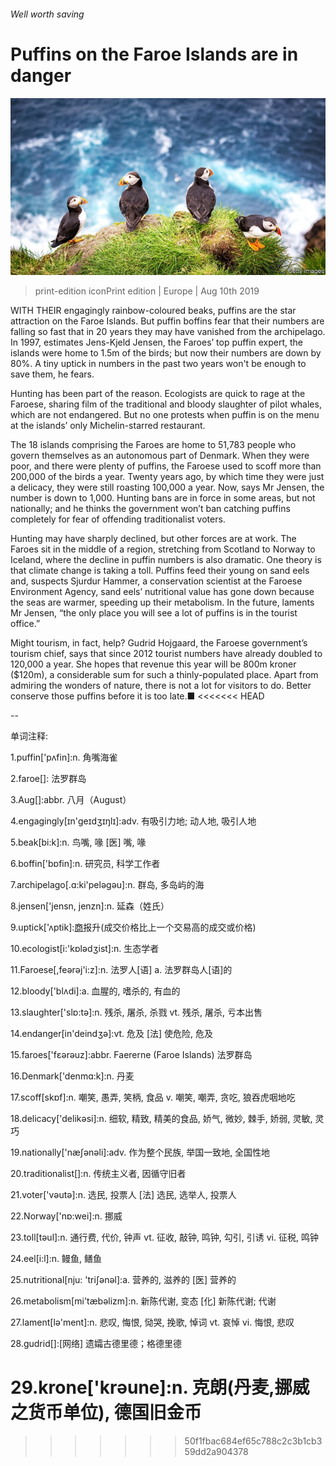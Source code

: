 ###### Well worth saving

# Puffins on the Faroe Islands are in danger 

![image](images/20190810_EUP001_0.jpg) 

> print-edition iconPrint edition | Europe | Aug 10th 2019 

WITH THEIR engagingly rainbow-coloured beaks, puffins are the star attraction on the Faroe Islands. But puffin boffins fear that their numbers are falling so fast that in 20 years they may have vanished from the archipelago. In 1997, estimates Jens-Kjeld Jensen, the Faroes’ top puffin expert, the islands were home to 1.5m of the birds; but now their numbers are down by 80%. A tiny uptick in numbers in the past two years won't be enough to save them, he fears. 

Hunting has been part of the reason. Ecologists are quick to rage at the Faroese, sharing film of the traditional and bloody slaughter of pilot whales, which are not endangered. But no one protests when puffin is on the menu at the islands’ only Michelin-starred restaurant. 

The 18 islands comprising the Faroes are home to 51,783 people who govern themselves as an autonomous part of Denmark. When they were poor, and there were plenty of puffins, the Faroese used to scoff more than 200,000 of the birds a year. Twenty years ago, by which time they were just a delicacy, they were still roasting 100,000 a year. Now, says Mr Jensen, the number is down to 1,000. Hunting bans are in force in some areas, but not nationally; and he thinks the government won’t ban catching puffins completely for fear of offending traditionalist voters. 

Hunting may have sharply declined, but other forces are at work. The Faroes sit in the middle of a region, stretching from Scotland to Norway to Iceland, where the decline in puffin numbers is also dramatic. One theory is that climate change is taking a toll. Puffins feed their young on sand eels and, suspects Sjurdur Hammer, a conservation scientist at the Faroese Environment Agency, sand eels’ nutritional value has gone down because the seas are warmer, speeding up their metabolism. In the future, laments Mr Jensen, “the only place you will see a lot of puffins is in the tourist office.” 

Might tourism, in fact, help? Gudrid Hojgaard, the Faroese government’s tourism chief, says that since 2012 tourist numbers have already doubled to 120,000 a year. She hopes that revenue this year will be 800m kroner ($120m), a considerable sum for such a thinly-populated place. Apart from admiring the wonders of nature, there is not a lot for visitors to do. Better conserve those puffins before it is too late.■ 
<<<<<<< HEAD

-- 

 单词注释:

1.puffin['pʌfin]:n. 角嘴海雀 

2.faroe[]: 法罗群岛 

3.Aug[]:abbr. 八月（August） 

4.engagingly[ɪn'ɡeɪdʒɪŋlɪ]:adv. 有吸引力地; 动人地, 吸引人地 

5.beak[bi:k]:n. 鸟嘴, 喙 [医] 嘴, 喙 

6.boffin['bɒfin]:n. 研究员, 科学工作者 

7.archipelago[.ɑ:ki'pelәgәu]:n. 群岛, 多岛屿的海 

8.jensen['jensn, jenzn]:n. 延森（姓氏） 

9.uptick['ʌptik]:[商](股票)报升(成交价格比上一个交易高的成交或价格) 

10.ecologist[i:'kɒlәdʒist]:n. 生态学者 

11.Faroese[,feәrәj'i:z]:n. 法罗人[语] a. 法罗群岛人[语]的 

12.bloody['blʌdi]:a. 血腥的, 嗜杀的, 有血的 

13.slaughter['slɒ:tә]:n. 残杀, 屠杀, 杀戮 vt. 残杀, 屠杀, 亏本出售 

14.endanger[in'deindʒә]:vt. 危及 [法] 使危险, 危及 

15.faroes['fɛərəuz]:abbr. Faererne (Faroe Islands) 法罗群岛 

16.Denmark['denmɑ:k]:n. 丹麦 

17.scoff[skɒf]:n. 嘲笑, 愚弄, 笑柄, 食品 v. 嘲笑, 嘲弄, 贪吃, 狼吞虎咽地吃 

18.delicacy['delikәsi]:n. 细软, 精致, 精美的食品, 娇气, 微妙, 棘手, 娇弱, 灵敏, 灵巧 

19.nationally['næʃәnәli]:adv. 作为整个民族, 举国一致地, 全国性地 

20.traditionalist[]:n. 传统主义者, 因循守旧者 

21.voter['vәutә]:n. 选民, 投票人 [法] 选民, 选举人, 投票人 

22.Norway['nɒ:wei]:n. 挪威 

23.toll[tәul]:n. 通行费, 代价, 钟声 vt. 征收, 敲钟, 鸣钟, 勾引, 引诱 vi. 征税, 鸣钟 

24.eel[i:l]:n. 鳗鱼, 鳝鱼 

25.nutritional[nju: 'triʃәnәl]:a. 营养的, 滋养的 [医] 营养的 

26.metabolism[mi'tæbәlizm]:n. 新陈代谢, 变态 [化] 新陈代谢; 代谢 

27.lament[lә'ment]:n. 悲叹, 悔恨, 恸哭, 挽歌, 悼词 vt. 哀悼 vi. 悔恨, 悲叹 

28.gudrid[]:[网络] 遗孀古德里德；格德里德 

29.krone['krәune]:n. 克朗(丹麦,挪威之货币单位), 德国旧金币 
=======
>>>>>>> 50f1fbac684ef65c788c2c3b1cb359dd2a904378

